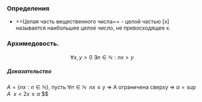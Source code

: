 ### Определения
* ==Целая часть вещественного числа== - целой частью \[x\] называется наибольшее целое число, не превосходящее x.


### Архимедовость.

$$\forall x,y > 0 \ \exists n \in \mathbb N: nx>y$$
##### Доказательство
$A = \{ nx:n \in \mathbb N \}$, пусть $\forall n \in \mathbb N \ \ nx\leq y$ => A ограничена сверху => $\alpha = \sup A \ \ x<2x \leq \alpha$ 
$$